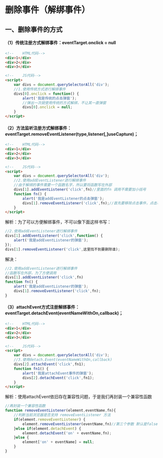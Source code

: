 # 删除事件（解绑事件）

## 一、删除事件的方式

#### （1）传统注册方式解绑事件：eventTarget.onclick = null

```html
<!--    HTML代码-->
<div>1</div>
<div>2</div>
<div>3</div>

<!--    JS代码-->
<script>
    var divs = document.querySelectorAll('div');
    //1.使用传统方式进行解绑事件
    divs[0].onclick = function() {
        alert('我是传统的点击弹窗');
        //弹出一次就使用传统的方式解绑，不让其一直弹窗
        divs[0].onclick = null;
    }
</script>
```

#### （2）方法监听注册方式解绑事件：eventTarget.removeEventListener(type,listener[,]useCapture)；

```html
<!--    HTML代码-->
<div>1</div>
<div>2</div>
<div>3</div>

<!--    JS代码-->
<script>
    var divs = document.querySelectorAll('div');
    //2.使用addEventListener进行解绑事件
    //由于解绑的事件需要一个函数名字，所以要将函数写在外部
    divs[1].addEventListener('click',fn)//里面的fn 调用不需要加小括号
    function fn() {
        alert('我是addEventListener的点击弹窗');
        divs[1].removeEventListener('click',fn);//首先要移除点击事件，点击事件是fn
    }
</script>
```

解析：为了可以方便解绑事件，不可以像下面这样书写：

```javaScript
//2.使用addEventListener进行解绑事件
divs[1].addEventListener('click',function() {
    alert('我是addEventListener的弹窗');
});
divs[1].removeEventListener('click',这里找不到要删除谁);
```

解决：

```javascript
//2.使用addEventListener进行解绑事件
//函数写在外部，为了方便调用
divs[1].addEventListener('click',fn)
function fn() {
    alert('我是addEventListener的弹窗');
    divs[1].removeEventListener('click',fn);
}
```

#### （3）attachEvent方式注册解绑事件：eventTarget.detachEvent(eventNameWithOn,callback)；

```html
<!--    HTML代码-->
<div>1</div>
<div>2</div>
<div>3</div>

<!--    JS代码-->
<script>
    var divs = document.querySelectorAll('div');
    //3.使用detach.Event(eventNameWithOn,callback)
    divs[2].attachEvent('click',fn1);
    function fn1() {
        alert('我是attachEvent事件的弹窗');
        divs[2].detachEvent('click',fn1);
    }
</script>
```

解析：使用attachEvent依旧存在兼容性问题，于是我们再封装一个兼容性函数

```javascript
//再封装一个兼容性函数
function removeEventListener(element,eventName,fn){
    //判断当前浏览器是否支持 removeEventListener 方法
    if(element.removeEventListener) {
        element.removeEventListener(eventName,fn)//第三个参数 默认是false
    }else if(element.detachEvent) {
        element.detachEvent('on' + eventName,fn);
    }else {
        element['on' + eventName] = null;
    }
}
```

